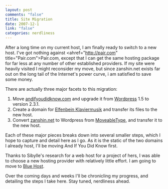 ```yaml
--- 
layout: post
comments: "false"
title: Site Migration
date: 2007-12-1
link: "false"
categories: nerdliness
---
```

After a long time on my current host, I am finally ready to switch to a new host.  I've got nothing against <ahref="http://pair.com" title="Pair.com">Pair.com</a>, except that I can get the same hosting package for far less at any number of other established providers.  If my site were heavily visited I might reconsider my move, but since zanshin.net exists far out on the long tail of the Internet's power curve, i am satisfied to save some money.

There are actually three major facets to this migration:
<ol>
<li>Move <a href="http://andifyoudidknow.com" title="And If You Did Know">andifyoudidknow.com</a> and upgrade it from <a href="http://wordpress.org" title="Wordpress">Wordpress</a> 1.5 to version 2.3.1.</li>
<li>Create a domain for <a href="http://zanshin.net/klaviermusik" title="Elfenbein Klaviermusik">Elfenbein Klaviermusik</a> and transfer its files to the new host.</li>
<li>Convert <a href="http://zanshin.net" title="Zanshin.net">zanshin.net</a> to Wordpress from <a href="http://moveabletype.org" title="MoveableType">MoveableType</a>, and transfer it to the new host.</li>
</ol>

Each of these major pieces breaks down into several smaller steps, which I hope to capture and detail here as I go.  As it is the static of the two domains I already host, I'll be moving And If You Did Know first.

Thanks to Sibylle's research for a web host for a project of hers, I was able to choose a new hosting provider with relatively little effort.  I am going to move to <a href="http://bluehost.com" title="Blue Host">Blue Host</a>.

Over the coming days and weeks I'll be chronicling my progress, and detailing the steps I take here.  Stay tuned, nerdliness ahead.
